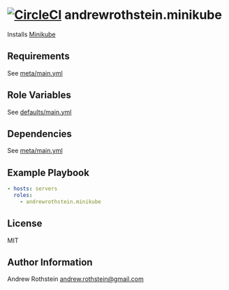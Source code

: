 [![CircleCI](https://circleci.com/gh/andrewrothstein/ansible-minikube.svg?style=svg)](https://circleci.com/gh/andrewrothstein/ansible-minikube)
andrewrothstein.minikube
=========

Installs [Minikube](https://github.com/kubernetes/minikube)

Requirements
------------

See [meta/main.yml](meta/main.yml)

Role Variables
--------------

See [defaults/main.yml](defaults/main.yml)

Dependencies
------------

See [meta/main.yml](meta/main.yml)

Example Playbook
----------------

```yml
- hosts: servers
  roles:
    - andrewrothstein.minikube
```

License
-------

MIT

Author Information
------------------

Andrew Rothstein <andrew.rothstein@gmail.com>

